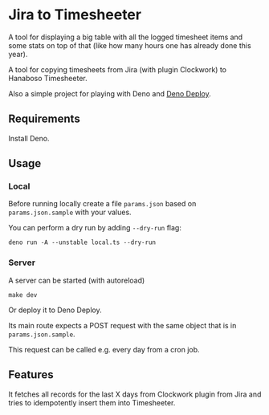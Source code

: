 # Jira to Timesheeter

A tool for displaying a big table with all the logged timesheet items and some
stats on top of that (like how many hours one has already done this year).

A tool for copying timesheets from Jira (with plugin Clockwork) to Hanaboso
Timesheeter.

Also a simple project for playing with Deno and
[Deno Deploy](https://deno.com/deploy/).

## Requirements

Install Deno.

## Usage

### Local

Before running locally create a file `params.json` based on `params.json.sample`
with your values.

You can perform a dry run by adding `--dry-run` flag:

```
deno run -A --unstable local.ts --dry-run
```

### Server

A server can be started (with autoreload)

```
make dev
```

Or deploy it to Deno Deploy.

Its main route expects a POST request with the same object that is in
`params.json.sample`.

This request can be called e.g. every day from a cron job.

## Features

It fetches all records for the last X days from Clockwork plugin from Jira and
tries to idempotently insert them into Timesheeter.
